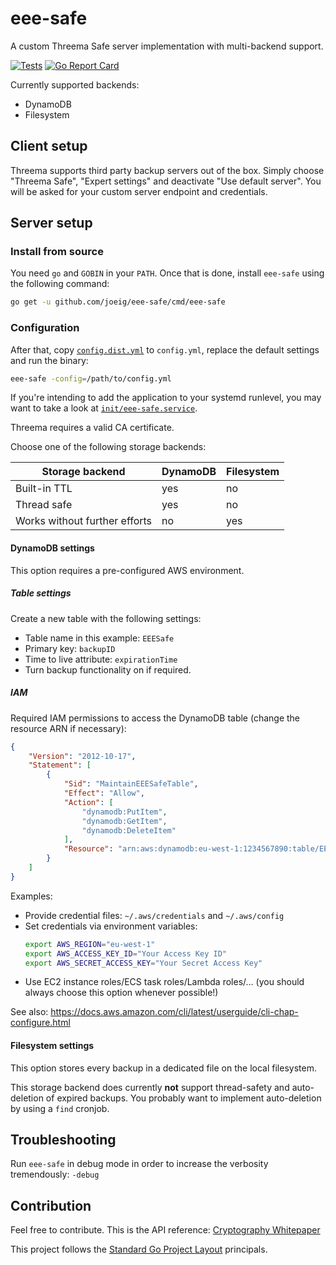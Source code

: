 # eee-safe

A custom Threema Safe server implementation with multi-backend support.

[![Tests](https://github.com/joeig/eee-safe/workflows/Tests/badge.svg)](https://github.com/joeig/eee-safe/actions)
[![Go Report Card](https://goreportcard.com/badge/github.com/joeig/eee-safe)](https://goreportcard.com/report/github.com/joeig/eee-safe)

Currently supported backends:

* DynamoDB
* Filesystem

## Client setup

Threema supports third party backup servers out of the box. Simply choose "Threema Safe", "Expert settings" and deactivate "Use default server". You will be asked for your custom server endpoint and credentials.

## Server setup

### Install from source

You need `go` and `GOBIN` in your `PATH`. Once that is done, install `eee-safe` using the following command:

~~~ bash
go get -u github.com/joeig/eee-safe/cmd/eee-safe
~~~

### Configuration

After that, copy [`config.dist.yml`](configs/config.dist.yml) to `config.yml`, replace the default settings and run the binary:

~~~ bash
eee-safe -config=/path/to/config.yml
~~~

If you're intending to add the application to your systemd runlevel, you may want to take a look at [`init/eee-safe.service`](init/eee-safe.service).

Threema requires a valid CA certificate.

Choose one of the following storage backends:

Storage backend | DynamoDB | Filesystem
--------------- | -------- | ----------
Built-in TTL    | yes      | no
Thread safe     | yes      | no
Works without further efforts | no | yes

#### DynamoDB settings

This option requires a pre-configured AWS environment.

##### Table settings

Create a new table with the following settings:

* Table name in this example: `EEESafe`
* Primary key: `backupID`
* Time to live attribute: `expirationTime`
* Turn backup functionality on if required.

##### IAM

Required IAM permissions to access the DynamoDB table (change the resource ARN if necessary):

~~~ json
{
    "Version": "2012-10-17",
    "Statement": [
        {
            "Sid": "MaintainEEESafeTable",
            "Effect": "Allow",
            "Action": [
                "dynamodb:PutItem",
                "dynamodb:GetItem",
                "dynamodb:DeleteItem"
            ],
            "Resource": "arn:aws:dynamodb:eu-west-1:1234567890:table/EEESafe"
        }
    ]
}
~~~

Examples:

- Provide credential files: `~/.aws/credentials` and `~/.aws/config`
- Set credentials via environment variables:
  ~~~ bash
  export AWS_REGION="eu-west-1"
  export AWS_ACCESS_KEY_ID="Your Access Key ID"
  export AWS_SECRET_ACCESS_KEY="Your Secret Access Key"
  ~~~
- Use EC2 instance roles/ECS task roles/Lambda roles/... (you should always choose this option whenever possible!)

See also: https://docs.aws.amazon.com/cli/latest/userguide/cli-chap-configure.html

#### Filesystem settings

This option stores every backup in a dedicated file on the local filesystem.

This storage backend does currently **not** support thread-safety and auto-deletion of expired backups. You probably want to implement auto-deletion by using a `find` cronjob.

## Troubleshooting

Run `eee-safe` in debug mode in order to increase the verbosity tremendously: `-debug`

## Contribution

Feel free to contribute. This is the API reference: [Cryptography Whitepaper](https://threema.ch/press-files/2_documentation/cryptography_whitepaper.pdf)

This project follows the [Standard Go Project Layout](https://github.com/golang-standards/project-layout) principals.